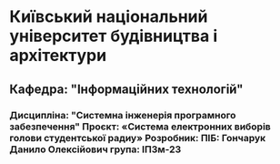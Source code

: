 # Київський національний університет будівництва i архітектури
## Кафедра: "Інформаційних технологій" 
### Дисципліна: "Системна інженерія програмного забезпечення" Проєкт: «Система електронних виборів голови студентської радиу» Розробник: ПІБ: Гончарук Данило Олексійович група: ІПЗм-23
